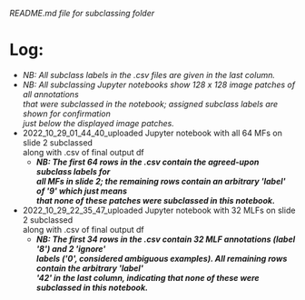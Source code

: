 _README.md file for subclassing folder_  
# Log:  
*  _NB: All subclass labels in the .csv files are given in the last column._  
*  _NB: All subclassing Jupyter notebooks show 128 x 128 image patches of all annotations  
   that were subclassed in the notebook; assigned subclass labels are shown for confirmation  
   just below the displayed image patches._  
*  2022_10_29_01_44_40_uploaded Jupyter notebook with all 64 MFs on slide 2 subclassed  
along with .csv of final output df  
    *  ___NB: The first 64 rows in the .csv contain the agreed-upon subclass labels for  
    all MFs in slide 2; the remaining rows contain an arbitrary 'label' of '9' which just means  
    that none of these patches were subclassed in this notebook.___
*  2022_10_29_22_35_47_uploaded Jupyter notebook with 32 MLFs on slide 2 subclassed  
along with .csv of final output df   
    *  ___NB: The first 34 rows in the .csv contain 32 MLF annotations (label '8') and 2 'ignore'  
    labels ('0', considered ambiguous examples). All remaining rows contain the arbitrary 'label'  
    '42' in the last column, indicating that none of these were subclassed in this notebook.___

